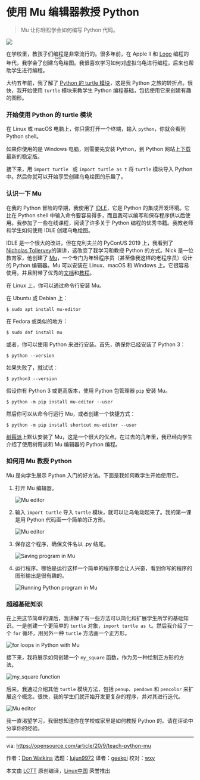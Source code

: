 [#]: collector: (lujun9972)
[#]: translator: (geekpi)
[#]: reviewer: (wxy)
[#]: publisher: (wxy)
[#]: url: (https://linux.cn/article-12654-1.html)
[#]: subject: (Teach Python with the Mu editor)
[#]: via: (https://opensource.com/article/20/9/teach-python-mu)
[#]: author: (Don Watkins https://opensource.com/users/don-watkins)

使用 Mu 编辑器教授 Python
======

> Mu 让你轻松学会如何编写 Python 代码。

![](https://img.linux.net.cn/data/attachment/album/202009/26/115018dkf3lvfyekifliec.jpg)

在学校里，教孩子们编程是非常流行的。很多年前，在 Apple II 和 [Logo][2] 编程的年代，我学会了创建<ruby>乌龟<rt>turtle</rt></ruby>绘图。我很喜欢学习如何对虚拟乌龟进行编程，后来也帮助学生进行编程。

大约五年前，我了解了 [Python 的 turtle 模块][3]，这是我 Python 之旅的转折点。很快，我开始使用 `turtle` 模块来教学生 Python 编程基础，包括使用它来创建有趣的图形。

### 开始使用 Python 的 turtle 模块

在 Linux 或 macOS 电脑上，你只需打开一个终端，输入  `python`，你就会看到 Python shell。

如果你使用的是 Windows 电脑，则需要先安装 Python，到 Python 网站上[下载][4]最新的稳定版。

接下来，用 `import turtle ` 或 `import turtle as t` 将 `turtle` 模块导入 Python 中。然后你就可以开始享受创建乌龟绘图的乐趣了。

### 认识一下 Mu

在我的 Python 冒险的早期，我使用了 [IDLE][5]，它是 Python 的集成开发环境。它比在 Python shell 中输入命令要容易得多，而且我可以编写和保存程序供以后使用。我参加了一些在线课程，阅读了许多关于 Python 编程的优秀书籍。我教老师和学生如何使用 IDLE 创建乌龟绘图。

IDLE 是一个很大的改进，但在克利夫兰的 PyConUS 2019 上，我看到了 [Nicholas Tollervey][6]的演讲，这改变了我学习和教授 Python 的方式。Nick 是一位教育家，他创建了 [Mu][7]，一个专门为年轻程序员（甚至像我这样的老程序员）设计的 Python 编辑器。Mu 可以安装在 Linux、macOS 和 Windows 上。它很容易使用，并且附带了优秀的[文档][8]和[教程][9]。

在 Linux 上，你可以通过命令行安装 Mu。

在 Ubuntu 或 Debian 上：

```
$ sudo apt install mu-editor
```

在 Fedora 或类似的地方：

```
$ sudo dnf install mu
```

或者，你可以使用 Python 来进行安装。首先，确保你已经安装了 Python 3：

```
$ python --version
```

如果失败了，就试试：

```
$ python3 --version
```

假设你有 Python 3 或更高版本，使用 Python 包管理器 `pip` 安装 Mu。

```
$ python -m pip install mu-editor --user
```

然后你可以从命令行运行 Mu，或者创建一个快捷方式：

```
$ python -m pip install shortcut mu-editor --user
```

[树莓派][10]上默认安装了 Mu，这是一个很大的优点。在过去的几年里，我已经向学生介绍了使用树莓派和 Mu 编辑器的 Python 编程。

### 如何用 Mu 教授 Python

Mu 是向学生展示 Python 入门的好方法。下面是我如何教学生开始使用它。

1. 打开 Mu 编辑器。

    ![Mu editor][11]
2. 输入 `import turtle` 导入 `turtle` 模块，就可以让乌龟动起来了。我的第一课是用 Python 代码画一个简单的正方形。

    ![Mu editor][13]
3. 保存这个程序，确保文件名以 .py 结尾。

    ![Saving program in Mu][14]
4. 运行程序。哪怕是运行这样一个简单的程序都会让人兴奋，看到你写的程序的图形输出是很有趣的。

    ![Running Python program in Mu][15]

### 超越基础知识

在上完这节简单的课后，我讲解了有一些方法可以简化和扩展学生所学的基础知识。一是创建一个更简单的 `turtle` 对象，`import turtle as t`。然后我介绍了一个 `for` 循环，用另外一种 `turtle` 方法画一个正方形。

![for loops in Python with Mu][16]

接下来，我将展示如何创建一个 `my_square` 函数，作为另一种绘制正方形的方法。

![my_square function][17]

后来，我通过介绍其他 `turtle` 模块方法，包括 `penup`、`pendown` 和 `pencolor` 来扩展这个概念。很快，我的学生们就开始开发更复杂的程序，并对其进行迭代。

![Mu editor][18]

我一直渴望学习，我很想知道你在学校或家里是如何教授 Python 的。请在评论中分享你的经验。

--------------------------------------------------------------------------------

via: https://opensource.com/article/20/9/teach-python-mu

作者：[Don Watkins][a]
选题：[lujun9972][b]
译者：[geekpi](https://github.com/geekpi)
校对：[wxy](https://github.com/wxy)

本文由 [LCTT](https://github.com/LCTT/TranslateProject) 原创编译，[Linux中国](https://linux.cn/) 荣誉推出

[a]: https://opensource.com/users/don-watkins
[b]: https://github.com/lujun9972
[1]: https://opensource.com/sites/default/files/styles/image-full-size/public/lead-images/python-programming-code-keyboard.png?itok=fxiSpmnd (Hands on a keyboard with a Python book )
[2]: https://en.wikipedia.org/wiki/Logo_(programming_language)
[3]: https://docs.python.org/3/library/turtle.html
[4]: https://www.python.org/downloads/windows/
[5]: https://docs.python.org/3/library/idle.html
[6]: https://ntoll.org/
[7]: https://codewith.mu/en/download
[8]: https://codewith.mu/en/howto/
[9]: https://codewith.mu/en/tutorials/
[10]: https://www.raspberrypi.org/blog/mu-python-ide/
[11]: https://opensource.com/sites/default/files/uploads/mu-1_open.png (Mu editor)
[12]: https://creativecommons.org/licenses/by-sa/4.0/
[13]: https://opensource.com/sites/default/files/uploads/mu-2_square.png (Mu editor)
[14]: https://opensource.com/sites/default/files/uploads/mu-3_save.png (Saving program in Mu)
[15]: https://opensource.com/sites/default/files/uploads/mu-4_run.png (Running Python program in Mu)
[16]: https://opensource.com/sites/default/files/uploads/mu-5_for-loop.png (for loops in Python with Mu)
[17]: https://opensource.com/sites/default/files/uploads/mu-6_my_square.png (my_square function)
[18]: https://opensource.com/sites/default/files/uploads/mu-7_beyond-basics.png (Mu editor)
